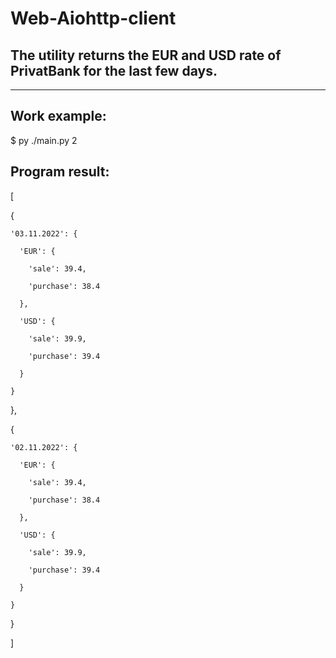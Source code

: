 # Web-Aiohttp-client

## The utility returns the EUR and USD rate of PrivatBank for the last few days.

----------------------------------------------------------------------------------------------------------

## Work example:


$ py ./main.py 2

## Program result:


[

  {

    '03.11.2022': {

      'EUR': {

        'sale': 39.4,

        'purchase': 38.4

      },

      'USD': {

        'sale': 39.9,

        'purchase': 39.4

      }

    }

  },

  {

    '02.11.2022': {

      'EUR': {

        'sale': 39.4,

        'purchase': 38.4

      },

      'USD': {

        'sale': 39.9,

        'purchase': 39.4

      }

    }

  }

]


